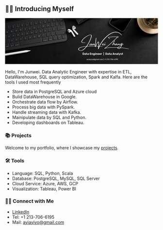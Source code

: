 ## 🙋‍♂️ Introducing Myself

![LinkedIn Banner](New_Banner.png)

Hello, I'm Junwei. Data Analytic Engineer with expertise in ETL, DataWarehouse, SQL query optimization, Spark and Kalfa.
Here are the tools I used most frequently
- Store data in PostgreSQL and Azure cloud
- Bulid DataWarehouse in Google.
- Orchestrate data flow by Airflow.
- Process big data with PySpark.
- Handle streaming data with Kafka.
- Mainipulate data by SQL and Python.
- Developing dashboards on Tableau.

### 📚 Projects

Welcome to my portfolio, where I showcase my [projects](https://github.com/katiehuangx/Portfolio-Guide/blob/main/README.md).

### 🛠️ Tools

- Language: SQL, Python, Scala
- Database: PostgreSQL, MySQL, SQL Server
- Cloud Service: Azure, AWS, GCP
- Visualization: Tableau, Power BI

### 👋🏻 Connect with Me

- [LinkedIn](https://www.linkedin.com/in/junwz/)
- Tel: +1 213-706-6195
- Mail: ayiayiyo@gmail.com
